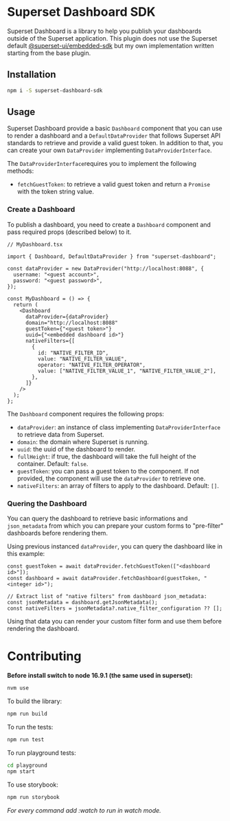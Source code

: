 # Superset Dashboard SDK

Superset Dashboard is a library to help you publish your
dashboards outside of the Superset application. This plugin does not use the
Superset default [@superset-ui/embedded-sdk](https://www.npmjs.com/package/@superset-ui/embedded-sdk)
but my own implementation written starting from the base plugin.

## Installation

```bash
npm i -S superset-dashboard-sdk
```

## Usage

Superset Dashboard provide a basic `Dashboard` component that you can use to
render a dashboard and a `DefaultDataProvider` that follows Superset API
standards to retrieve and provide a valid guest token. In addition to that,
you can create your own `DataProvider` implementing `DataProviderInterface`.

The `DataProviderInterface`requires you to implement the following methods:

- `fetchGuestToken`: to retrieve a valid guest token and return a `Promise`
  with the token string value.

### Create a Dashboard

To publish a dashboard, you need to create a `Dashboard` component and pass
required props (described below) to it.

```tsx
// MyDashboard.tsx

import { Dashboard, DefaultDataProvider } from "superset-dashboard";

const dataProvider = new DataProvider("http://localhost:8088", {
  username: "<guest account>",
  password: "<guest password>",
});

const MyDashboard = () => {
  return (
    <Dashboard
      dataProvider={dataProvider}
      domain="http://localhost:8088"
      guestToken={"<guest token>"}
      uuid={"<embedded dashboard id>"}
      nativeFilters={[
        {
          id: "NATIVE_FILTER_ID",
          value: "NATIVE_FILTER_VALUE",
          operator: "NATIVE_FILTER_OPERATOR",
          value: ["NATIVE_FILTER_VALUE_1", "NATIVE_FILTER_VALUE_2"],
        },
      ]}
    />
  );
};
```

The `Dashboard` component requires the following props:

- `dataProvider`: an instance of class implementing `DataProviderInterface`
  to retrieve data from Superset.
- `domain`: the domain where Superset is running.
- `uuid`: the uuid of the dashboard to render.
- `fullHeight`: if true, the dashboard will take the full height of the
  container. Default: `false`.
- `guestToken`: you can pass a guest token to the component. If not provided,
  the component will use the `dataProvider` to retrieve one.
- `nativeFilters`: an array of filters to apply to the dashboard. Default: `[]`.

### Quering the Dashboard

You can query the dashboard to retrieve basic informations and `json_metadata`
from which you can prepare your custom forms to "pre-filter" dashboards before
rendering them.

Using previous instanced `dataProvider`, you can query the dashboard like in this example:

```tsx
const guestToken = await dataProvider.fetchGuestToken(["<dashboard id>"]);
const dashboard = await dataProvider.fetchDashboard(guestToken, "<integer id>");

// Extract list of "native filters" from dashboard json_metadata:
const jsonMetadata = dashboard.getJsonMetadata();
const nativeFilters = jsonMetadata?.native_filter_configuration ?? [];
```

Using that data you can render your custom filter form and use them before rendering the dashboard.

# Contributing

**Before install switch to node 16.9.1 (the same used in superset):**

```bash
nvm use
```

To build the library:

```bash
npm run build
```

To run the tests:

```bash
npm run test
```

To run playground tests:

```bash
cd playground
npm start
```

To use storybook:

```bash
npm run storybook
```

_For every command add :watch to run in watch mode._
